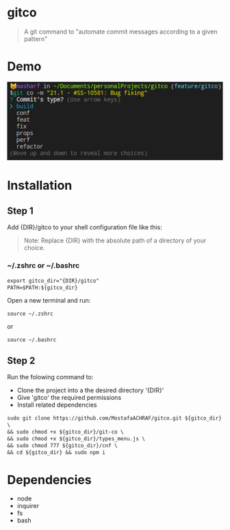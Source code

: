 # gitco

> A git command to "automate commit messages according to a given pattern"

# Demo

![gitco-demo](./gitco-demo.png)

# Installation

## Step 1

Add {DIR}/gitco to your shell configuration file like this:<br/>

> Note: Replace {DIR} with the absolute path of a directory of your choice.

### ~/.zshrc or ~/.bashrc
```
export gitco_dir="{DIR}/gitco"
PATH=$PATH:${gitco_dir}
```

Open a new terminal and run:<br/>

```
source ~/.zshrc
```

or

```
source ~/.bashrc
```

## Step 2

Run the folowing command to:<br/>
- Clone the project into a the desired directory '{DIR}'
- Give 'gitco' the required permissions
- Install related dependencies

```
sudo git clone https://github.com/MostafaACHRAF/gitco.git ${gitco_dir} \
&& sudo chmod +x ${gitco_dir}/git-co \
&& sudo chmod +x ${gitco_dir}/types_menu.js \
&& sudo chmod 777 ${gitco_dir}/cnf \
&& cd ${gitco_dir} && sudo npm i
```


# Dependencies

- node
- inquirer
- fs
- bash
